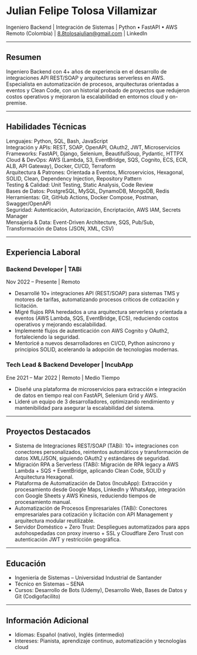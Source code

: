 # Julian Felipe Tolosa Villamizar

Ingeniero Backend | Integración de Sistemas | Python • FastAPI • AWS  
Remoto (Colombia) | 8.8tolosajulian@gmail.com | LinkedIn

---

## Resumen

Ingeniero Backend con 4+ años de experiencia en el desarrollo de integraciones API REST/SOAP y arquitecturas serverless en AWS. Especialista en automatización de procesos, arquitecturas orientadas a eventos y Clean Code, con un historial probado de proyectos que redujeron costos operativos y mejoraron la escalabilidad en entornos cloud y on-premise.

---

## Habilidades Técnicas

Lenguajes: Python, SQL, Bash, JavaScript  
Integración y APIs: REST, SOAP, OpenAPI, OAuth2, JWT, Microservicios  
Frameworks: FastAPI, Django, Selenium, BeautifulSoup, Pydantic, HTTPX  
Cloud & DevOps: AWS (Lambda, S3, EventBridge, SQS, Cognito, ECS, ECR, ALB, API Gateway), Docker, CI/CD, Terraform  
Arquitectura & Patrones: Orientada a Eventos, Microservicios, Hexagonal, SOLID, Clean, Dependency Injection, Repository Pattern  
Testing & Calidad: Unit Testing, Static Analysis, Code Review  
Bases de Datos: PostgreSQL, MySQL, DynamoDB, MongoDB, Redis  
Herramientas: Git, GitHub Actions, Docker Compose, Postman, Swagger/OpenAPI  
Seguridad: Autenticación, Autorización, Encriptación, AWS IAM, Secrets Manager  
Mensajería & Data: Event-Driven Architecture, SQS, Pub/Sub, Transformación de Datos (JSON, XML, CSV)

---

## Experiencia Laboral

### Backend Developer | TABi

Nov 2022 – Presente | Remoto

- Desarrollé 10+ integraciones API (REST/SOAP) para sistemas TMS y motores de tarifas, automatizando procesos críticos de cotización y licitación.
- Migré flujos RPA heredados a una arquitectura serverless y orientada a eventos (AWS Lambda, SQS, EventBridge, ECS), reduciendo costos operativos y mejorando escalabilidad.
- Implementé flujos de autenticación con AWS Cognito y OAuth2, fortaleciendo la seguridad.
- Mentoricé a nuevos desarrolladores en CI/CD, Python asíncrono y principios SOLID, acelerando la adopción de tecnologías modernas.

### Tech Lead & Backend Developer | IncubApp

Ene 2021 – Mar 2022 | Remoto | Medio Tiempo

- Diseñé una plataforma de microservicios para extracción e integración de datos en tiempo real con FastAPI, Selenium Grid y AWS.
- Lideré un equipo de 3 desarrolladores, optimizando rendimiento y mantenibilidad para asegurar la escalabilidad del sistema.

---

## Proyectos Destacados

- Sistema de Integraciones REST/SOAP (TABi): 10+ integraciones con conectores personalizados, reintentos automáticos y transformación de datos XML/JSON, siguiendo OAuth2 y estándares de seguridad.
- Migración RPA a Serverless (TABi): Migración de RPA legacy a AWS Lambda + SQS + EventBridge, aplicando Clean Code, SOLID y Arquitectura Hexagonal.
- Plataforma de Automatización de Datos (IncubApp): Extracción y procesamiento desde Google Maps, LinkedIn y WhatsApp, integración con Google Sheets y AWS Kinesis, reduciendo tiempos de procesamiento manual.
- Automatización de Procesos Empresariales (TABi): Conectores empresariales para cotización y licitación con API Management y arquitectura modular reutilizable.
- Servidor Doméstico + Zero Trust: Despliegues automatizados para apps autohospedadas con proxy inverso + SSL y Cloudflare Zero Trust con autenticación JWT y restricción geográfica.

---

## Educación

- Ingeniería de Sistemas – Universidad Industrial de Santander
- Técnico en Sistemas – SENA
- Cursos: Desarrollo de Bots (Udemy), Desarrollo Web, Bases de Datos y Git (Codigofacilito)

---

## Información Adicional

- Idiomas: Español (nativo), Inglés (intermedio)
- Intereses: Pianista, aprendizaje continuo, automatización y tecnologías cloud
